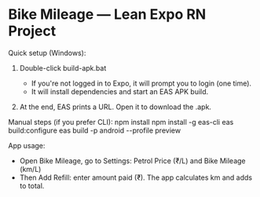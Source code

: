 Bike Mileage — Lean Expo RN Project
===================================
Quick setup (Windows):

1) Double-click build-apk.bat
   - If you're not logged in to Expo, it will prompt you to login (one time).
   - It will install dependencies and start an EAS APK build.

2) At the end, EAS prints a URL.
   Open it to download the .apk.

Manual steps (if you prefer CLI):
  npm install
  npm install -g eas-cli
  eas build:configure
  eas build -p android --profile preview

App usage:
  - Open Bike Mileage, go to Settings:
      Petrol Price (₹/L) and Bike Mileage (km/L)
  - Then Add Refill: enter amount paid (₹). The app calculates km and adds to total.
